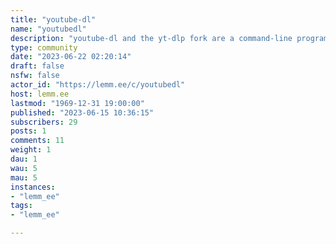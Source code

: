 ```yaml
---
title: "youtube-dl" 
name: "youtubedl"
description: "youtube-dl and the yt-dlp fork are a command-line program to download videos from YouTube.com, as well as many other sites. We are a community of enthusiasts helping each other with problems and usability issues."
type: community
date: "2023-06-22 02:20:14"
draft: false
nsfw: false
actor_id: "https://lemm.ee/c/youtubedl"
host: lemm.ee
lastmod: "1969-12-31 19:00:00"
published: "2023-06-15 10:36:15"
subscribers: 29
posts: 1
comments: 11
weight: 1
dau: 1
wau: 5
mau: 5
instances:
- "lemm_ee"
tags: 
- "lemm_ee"

---
```

